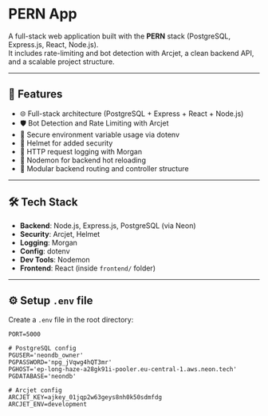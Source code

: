 # PERN App

A full-stack web application built with the **PERN** stack (PostgreSQL, Express.js, React, Node.js).  
It includes rate-limiting and bot detection with Arcjet, a clean backend API, and a scalable project structure.

---

## 🚀 Features

- 🌐 Full-stack architecture (PostgreSQL + Express + React + Node.js)
- 🛡️ Bot Detection and Rate Limiting with Arcjet
- 🧠 Secure environment variable usage via dotenv
- 🪪 Helmet for added security
- 📝 HTTP request logging with Morgan
- 🔁 Nodemon for backend hot reloading
- 🎯 Modular backend routing and controller structure

---

## 🛠 Tech Stack

- **Backend**: Node.js, Express.js, PostgreSQL (via Neon)
- **Security**: Arcjet, Helmet
- **Logging**: Morgan
- **Config**: dotenv
- **Dev Tools**: Nodemon
- **Frontend**: React (inside `frontend/` folder)

---

## ⚙️ Setup `.env` file

Create a `.env` file in the root directory:

```env
PORT=5000

# PostgreSQL config
PGUSER='neondb_owner'
PGPASSWORD='npg_jVqwg4hQT3mr'
PGHOST='ep-long-haze-a28gk91i-pooler.eu-central-1.aws.neon.tech'
PGDATABASE='neondb'

# Arcjet config
ARCJET_KEY=ajkey_01jqp2w63geys8nh0k50sdmfdg
ARCJET_ENV=development
